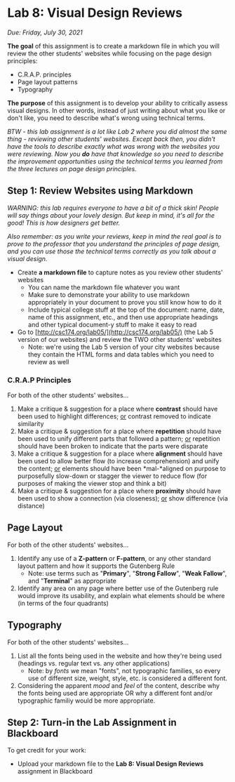 # Lab 8: Visual Design Reviews

*Due: Friday, July 30, 2021*

**The goal** of this assignment is to create a markdown file in which you will review the other students' websites while focusing on the page design principles:

- C.R.A.P. principles
- Page layout patterns
- Typography

**The purpose** of this assignment is to develop your ability to critically assess visual designs.  In other words, instead of just writing about what you like or don't like, you need to describe what's wrong using technical terms.

*BTW - this lab assignment is a lot like Lab 2 where you did almost the same thing - reviewing other students' websites.  Except back then, you didn't have the tools to describe exactly what was wrong with the websites you were reviewing.  Now you **do** have that knowledge so you need to describe the improvement opportunities using the technical terms you learned from the three lectures on page design principles.*

## Step 1: Review Websites using Markdown 

*WARNING: this lab requires everyone to have a bit of a thick skin!  People will say things about your lovely design.  But keep in mind, it's all for the good!  This is how designers get better.*

*Also remember: as you write your reviews, keep in mind the real goal is to prove to the professor that you understand the principles of page design, and you can use those the technical terms correctly as you talk about a visual design.* 

- Create **a markdown file** to capture notes as you review other students' websites
  - You can name the markdown file whatever you want
  - Make sure to demonstrate your ability to use markdown appropriately in your document to prove you still know how to do it
  - Include typical college stuff at the top of the document: name, date, name of this assignment, etc., and then use appropriate headings and other typical document-y stuff to make it easy to read
- Go to [http://csc174.org/lab05/](http://csc174.org/lab05/) (the Lab 5 version of our websites) and review the TWO other students' websites
  - Note: we're using the Lab 5 version of your city websites because they contain the HTML forms and data tables which you need to review as well

### C.R.A.P Principles

For both of the other students' websites...


1. Make a critique & suggestion for a place where **contrast** should have been used to highlight differences; <u>or</u> contrast removed to indicate similarity
2. Make a critique & suggestion for a place where **repetition** should have been used to unify different parts that followed a pattern; <u>or</u> repetition should have been broken to indicate that the parts were disparate
3. Make a critique & suggestion for a place where **alignment** should have been used to allow better flow (to increase comprehension) and unify the content; <u>or</u> elements should have been *mal-*aligned on purpose to purposefully slow-down or stagger the viewer to reduce flow (for purposes of making the viewer stop and think a bit)
4. Make a critique & suggestion for a place where **proximity** should have been used to show a connection (via closeness); <u>or</u> show difference (via distance)

## Page Layout

For both of the other students' websites...


1. Identify any use of a **Z-pattern** or **F-pattern**, or any other standard layout pattern and how it supports the Gutenberg Rule
   - Note: use terms such as "**Primary**", "**Strong Fallow**", "**Weak Fallow**", and "**Terminal**" as appropriate
2. Identify any area on any page where better use of the Gutenberg rule would improve its usability, and explain what elements should be where (in terms of the four quadrants) 

## Typography

For both of the other students' websites...


1. List all the fonts being used in the website and how they're being used (headings vs. regular text vs. any other applications)
   - Note: by *fonts* we mean "fonts", not typographic families, so every use of different size, weight, style, etc. is considered a different font.
2. Considering the apparent *mood* and *feel* of the content, describe why the fonts being used are appropriate OR why a different font and/or typographic familiy would be more appropriate.

## Step 2: Turn-in the Lab Assignment in Blackboard

To get credit for your work:

- Upload your markdown file to the **Lab 8: Visual Design Reviews** assignment in Blackboard
